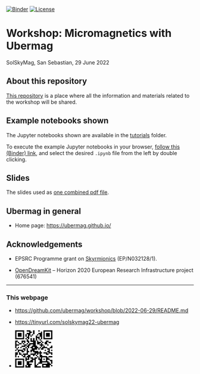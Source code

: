  [![Binder](https://mybinder.org/badge_logo.svg)](https://mybinder.org/v2/gh/ubermag/workshop/2022-06-29?urlpath=lab/tree/tutorials) [![License](https://img.shields.io/badge/License-BSD%203--Clause-blue.svg)](https://opensource.org/licenses/BSD-3-Clause) 

# Workshop: Micromagnetics with Ubermag

SolSkyMag, San Sebastian, 29 June 2022

## About this repository

[This repository](https://github.com/ubermag/workshop/tree/2022-06-29) is a place where all the information and materials related to
the workshop will be shared. 

## Example notebooks shown

The Jupyter notebooks shown are available in the [tutorials](tutorials) folder.

To execute the example Jupyter notebooks in your browser, [follow this (Binder) link](https://mybinder.org/v2/gh/ubermag/workshop/2022-06-29?urlpath=lab/tree/tutorials), and select the desired `.ipynb` file from the left by double clicking.

## Slides

The slides used as [one combined pdf file](slides/introduction-and-closing.pdf).

## Ubermag in general

- Home page: https://ubermag.github.io/

## Acknowledgements

- EPSRC Programme grant on [Skyrmionics](http://www.skyrmions.ac.uk)
  (EP/N032128/1).
  
- [OpenDreamKit](http://opendreamkit.org/) – Horizon 2020 European Research
  Infrastructure project (676541)

-------------------

### This webpage 

- https://github.com/ubermag/workshop/blob/2022-06-29/README.md
- https://tinyurl.com/solskymag22-ubermag

- <img src="media/solskymag22-ubermag-400.png" width="100">



